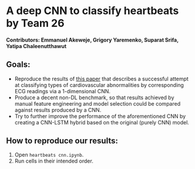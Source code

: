 # A deep CNN to classify heartbeats by Team 26
#### Contributors: Emmanuel Akeweje, Grigory Yaremenko, Suparat Srifa, Yatipa Chaleenutthawut

## Goals:
* Reproduce the results of [this paper](https://www.sciencedirect.com/science/article/pii/S0010482517302810?via%3Dihu) that describes a successful attempt at classifying types of cardiovascular abnormalities by corresponding ECG readings via a 1-dimensional CNN.
* Produce a decent non-DL benchmark, so that results achieved by manual feature engineering and model selection could be compared against results produced by a CNN.
* Try to further improve the performance of the aforementioned CNN by creating a CNN-LSTM hybrid based on the original (purely CNN) model.

## How to reproduce our results:
1. Open `heartbeats cnn.ipynb`.
2. Run cells in their intended order.
